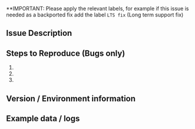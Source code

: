 **IMPORTANT: Please apply the relevant labels, for example if this issue is needed as a backported fix add the label `LTS fix` (Long term support fix)

## Issue Description
<!--- Describe the feature, enhancement or bug -->

## Steps to Reproduce (Bugs only)
<!--- reproduce this bug. Include code to reproduce, if relevant -->
1.
2.
3.

## Version / Environment information
<!--- OS / platform / environment used -->
<!--- affected Oasis versions -->
<!--- last working configuration --> 

## Example data / logs
<!--- zipped input files or code snippets -->
<!--- screenshots, error traces or logs -->
